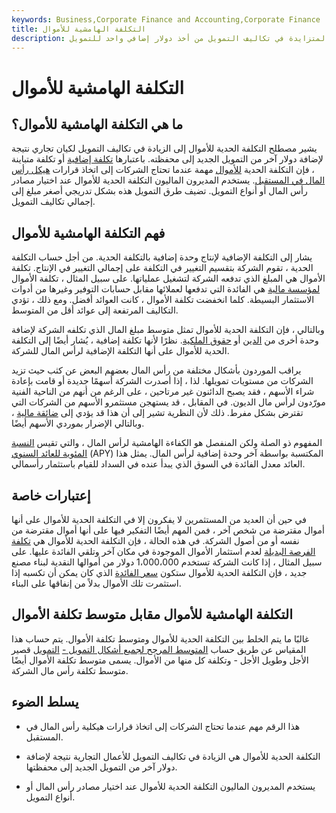 ```yaml
---
keywords: Business,Corporate Finance and Accounting,Corporate Finance
title: التكلفة الهامشية للأموال
description: التكلفة الحدية للأموال تشمل الزيادة المتزايدة في تكاليف التمويل من أخذ دولار إضافي واحد للتمويل.
---
```


# التكلفة الهامشية للأموال
## ما هي التكلفة الهامشية للأموال؟

يشير مصطلح التكلفة الحدية للأموال إلى الزيادة في تكاليف التمويل لكيان تجاري نتيجة لإضافة دولار آخر من التمويل الجديد إلى محفظته. باعتبارها [تكلفة إضافية](/incrementalcost) أو تكلفة متباينة ، فإن التكلفة الحدية [للأموال](/costoffunds) مهمة عندما تحتاج الشركات إلى اتخاذ قرارات [هيكل رأس المال في المستقبل](/capitalstructure). يستخدم المديرون الماليون التكلفة الحدية للأموال عند اختيار مصادر رأس المال أو أنواع التمويل. تضيف طرق التمويل هذه بشكل تدريجي أصغر مبلغ إلى إجمالي تكاليف التمويل.

## فهم التكلفة الهامشية للأموال

يشار إلى التكلفة الإضافية لإنتاج وحدة إضافية بالتكلفة الحدية. من أجل حساب التكلفة الحدية ، تقوم الشركة بتقسيم التغيير في التكلفة على إجمالي التغيير في الإنتاج. تكلفة الأموال هي المبلغ الذي تدفعه الشركة لتشغيل عملياتها. على سبيل المثال ، تكلفة الأموال [لمؤسسة مالية](/financialinstitution) هي الفائدة التي تدفعها لعملائها مقابل حسابات التوفير وغيرها من أدوات الاستثمار البسيطة. كلما انخفضت تكلفة الأموال ، كانت العوائد أفضل. ومع ذلك ، تؤدي التكاليف المرتفعة إلى عوائد أقل من المتوسط.

وبالتالي ، فإن التكلفة الحدية للأموال تمثل متوسط مبلغ المال الذي تكلفه الشركة لإضافة وحدة أخرى من [الدين](/debt) أو [حقوق الملكية](/equity). نظرًا لأنها تكلفة إضافية ، يُشار أيضًا إلى التكلفة الحدية للأموال على أنها التكلفة الإضافية لرأس المال للشركة.

يراقب الموردون بأشكال مختلفة من رأس المال بعضهم البعض عن كثب حيث تزيد الشركات من مستويات تمويلها. لذا ، إذا أصدرت الشركة أسهمًا جديدة أو قامت بإعادة شراء الأسهم ، فقد يصبح الدائنون غير مرتاحين ، على الرغم من أنهم من الناحية الفنية مورّدون لرأس مال الديون. في المقابل ، قد يستهجن مستثمرو الأسهم من الشركات التي تقترض بشكل مفرط. ذلك لأن النظرية تشير إلى أن هذا قد يؤدي إلى [ضائقة مالية](/financial_distress) ، وبالتالي الإضرار بموردي الأسهم أيضًا.

المفهوم ذو الصلة ولكن المنفصل هو الكفاءة الهامشية لرأس المال ، والتي تقيس [النسبة المئوية للعائد السنوي](/apy) (APY) المكتسبة بواسطة آخر وحدة إضافية لرأس المال. يمثل هذا العائد معدل الفائدة في السوق الذي يبدأ عنده في السداد للقيام باستثمار رأسمالي.

## إعتبارات خاصة

في حين أن العديد من المستثمرين لا يفكرون إلا في التكلفة الحدية للأموال على أنها أموال مقترضة من شخص آخر ، فمن المهم أيضًا التفكير فيها على أنها أموال مقترضة من نفسه أو من أصول الشركة. في هذه الحالة ، فإن التكلفة الحدية للأموال هي [تكلفة الفرصة البديلة](/opportunitycost) لعدم استثمار الأموال الموجودة في مكان آخر وتلقي الفائدة عليها. على سبيل المثال ، إذا كانت الشركة تستخدم 1،000،000 دولار من أموالها النقدية لبناء مصنع جديد ، فإن التكلفة الحدية للأموال ستكون [سعر الفائدة](/interestrate) الذي كان يمكن أن تكسبه إذا استثمرت تلك الأموال بدلاً من إنفاقها على البناء.

## التكلفة الهامشية للأموال مقابل متوسط تكلفة الأموال

غالبًا ما يتم الخلط بين التكلفة الحدية للأموال ومتوسط تكلفة الأموال. يتم حساب هذا المقياس عن طريق حساب [المتوسط المرجح لجميع أشكال التمويل -](/weightedaverage) [التمويل](/financing) قصير الأجل وطويل الأجل - وتكلفة كل منها من الأموال. يسمى متوسط تكلفة الأموال أيضًا متوسط تكلفة رأس مال الشركة.

## يسلط الضوء

- هذا الرقم مهم عندما تحتاج الشركات إلى اتخاذ قرارات هيكلية رأس المال في المستقبل.

- التكلفة الحدية للأموال هي الزيادة في تكاليف التمويل للأعمال التجارية نتيجة لإضافة دولار آخر من التمويل الجديد إلى محفظتها.

- يستخدم المديرون الماليون التكلفة الحدية للأموال عند اختيار مصادر رأس المال أو أنواع التمويل.

